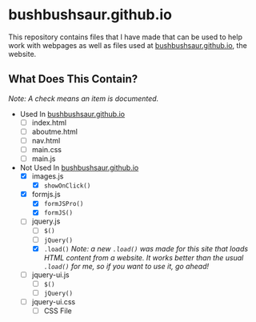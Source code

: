 # bushbushsaur.github.io
This repository contains files that I have made that can be used to help work with webpages as well as files used at [bushbushsaur.github.io](https://bushbushsaur.github.io), the website.

## What Does This Contain?
*Note: A check means an item is documented.*
* Used In [bushbushsaur.github.io](https://bushbushsaur.github.io)
  - [ ] index.html
  - [ ] aboutme.html
  - [ ] nav.html
  - [ ] main.css
  - [ ] main.js
* Not Used In [bushbushsaur.github.io](https://bushbushsaur.github.io)
  - [x] images.js
    - [x] `showOnClick()`
  - [x] formjs.js
    - [x] `formJSPro()`
    - [x] `formJS()`
  - [ ] jquery.js
    - [ ] `$()`
    - [ ] `jQuery()`
    - [x] `.load()` *Note: a new `.load()` was made for this site that loads HTML content from a website. It works better than the usual `.load()` for me, so if you want to use it, go ahead!*
  - [ ] jquery-ui.js
    - [ ] `$()`
    - [ ] `jQuery()`
  - [ ] jquery-ui.css
    - [ ] CSS File
